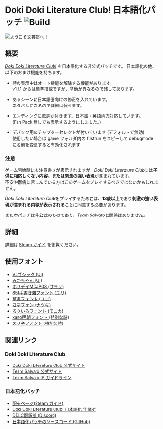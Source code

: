 # Doki Doki Literature Club! 日本語化パッチ ![Build](https://github.com/proudust/ddlc-jp-patch/workflows/Build/badge.svg?event=push)

![ようこそ文芸部へ！](https://steamuserimages-a.akamaihd.net/ugc/924797296515004300/D6B68F1C65F62FAAEDF35BA2B2EA5CC7EABB1D5D/)

## 概要

[*Doki Doki Literature Club!*](//ddlc.moe/) を日本語化する非公式パッチです。
日本語化の他、以下のおまけ機能を持ちます。

- 詩の表示中はオート機能を解除する機能があります。  
  v1.1.1 からは標準搭載ですが、挙動が異なるので残してあります。  

- あるシーンに日本語圏向けの修正を入れています。  
  ネタバレになるので詳細は伏せます。  

- エンディングに歌詞が付きます。日本語・英語両方対応しています。  
  (Fan Pack 無しでも表示するようにしました。)  

- デバック用のチャプターセレクトが付いています (デフォルトで無効)  
  使用したい場合は game フォルダ内の firstrun をコピーして debugmode に名前を変更すると有効化されます  

### 注意

ゲーム開始時にも注意書きが表示されますが、*Doki Doki Literature Club*には**子供に相応しくない内容、または刺激の強い表現**が含まれています。  
不安や鬱病に苦しんでいる方はこのゲームをプレイするべきではないかもしれません。  

*Doki Doki Literature Club*をプレイするためには、**13歳以上**であり**刺激の強い表現が含まれる内容が表示される**ことに同意する必要があります。  

また本パッチは非公式のものであり、*Team Salvato*と関係はありません。  

## 詳細

詳細は [Steam ガイド](//steamcommunity.com/sharedfiles/filedetails/?id=1296040205) を御覧ください。

## 使用フォント

- [VLゴシック (UI)](http://vlgothic.dicey.org/license.html)
- [みかちゃん (UI)](http://www001.upp.so-net.ne.jp/mikachan/)
- [ホリデイMDJP03 (サヨリ)](//mksd.jp/Holiday_Kanji.html)
- [851手書き雑フォント (ユリ)](//pm85122.onamae.jp/851fontpage.html)
- [草書フォント (ユリ)](//booth.pm/ja/items/318557)
- [さなフォン (ナツキ)](//sana.s12.xrea.com/2_sanafon.html)
- [るりいろフォント (モニカ)](//sapphirecrown.xxxxxxxx.jp/)
- [xano明朝フォント (特別な詩)](//www.asahi-net.or.jp/~sd5a-ucd/freefonts/XANO-mincho/)
- [えり字フォント (特別な詩)](//v7.mine.nu/pysco/gallery/font/06.html)

## 関連リンク

### Doki Doki Literature Club

- [Doki Doki Literature Club 公式サイト](//ddlc.moe/)
- [Team Salvato 公式サイト](//teamsalvato.com)
- [Team Salvato IP ガイドライン](//teamsalvato.com/ip-guidelines/)

### 日本語化パッチ

- [配布ページ(Steam ガイド)](//steamcommunity.com/sharedfiles/filedetails/?id=1296040205)
- [Doki Doki Literature Club! 日本語化 作業所](//docs.google.com/spreadsheets/d/1uqyB7x-8x_QSFKV8Um-rCwcLVUduf-FMhAZjocUGmJY/edit?usp=sharing)
- [DDLC翻訳部 (Discord)](//discordapp.com/invite/9U9QCN2)
- [日本語化パッチのソースコード (GitHub)](//github.com/proudust/ddlc-jp-patch)
